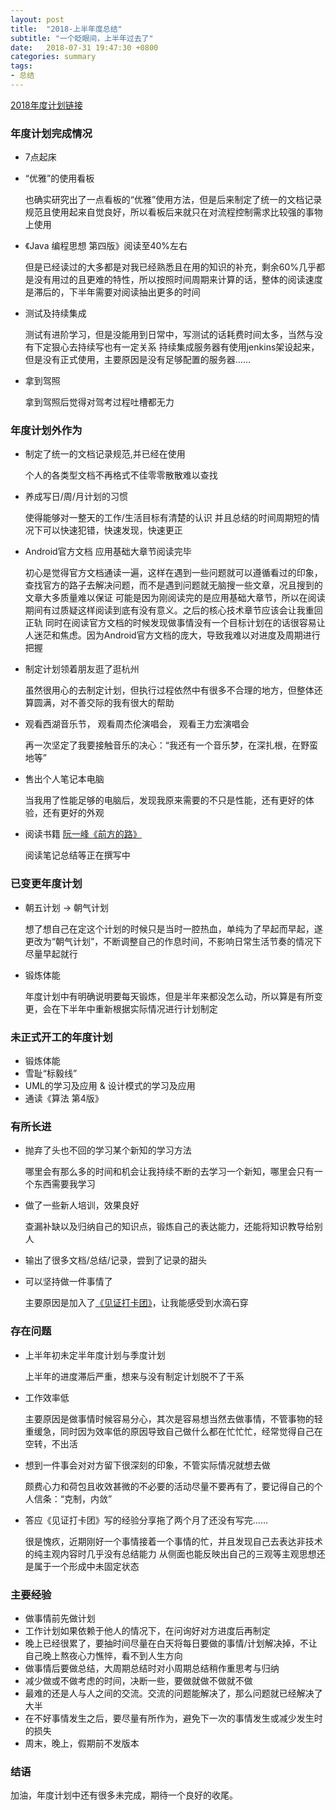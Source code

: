 ```yaml
---
layout: post
title:  "2018-上半年度总结"
subtitle: "一个眨眼间，上半年过去了"
date:   2018-07-31 19:47:30 +0800
categories: summary
tags: 
- 总结
---
```




[2018年度计划链接](https://imf.ms/plan/2018/01/15/plan_2018/)

### 年度计划完成情况

- 7点起床
- “优雅”的使用看板

  也确实研究出了一点看板的“优雅”使用方法，但是后来制定了统一的文档记录规范且使用起来自觉良好，所以看板后来就只在对流程控制需求比较强的事物上使用
  
- 《Java 编程思想 第四版》阅读至40%左右

  但是已经读过的大多都是对我已经熟悉且在用的知识的补充，剩余60%几乎都是没有用过的且更难的特性，所以按照时间周期来计算的话，整体的阅读速度是滞后的，下半年需要对阅读抽出更多的时间
  
- 测试及持续集成

  测试有进阶学习，但是没能用到日常中，写测试的话耗费时间太多，当然与没有下定狠心去持续写也有一定关系
  持续集成服务器有使用jenkins架设起来，但是没有正式使用，主要原因是没有足够配置的服务器……
  
- 拿到驾照

  拿到驾照后觉得对驾考过程吐槽都无力

### 年度计划外作为

- 制定了统一的文档记录规范,并已经在使用

  个人的各类型文档不再格式不佳零零散散难以查找

- 养成写日/周/月计划的习惯

  使得能够对一整天的工作/生活目标有清楚的认识
  并且总结的时间周期短的情况下可以快速犯错，快速发现，快速更正

- Android官方文档 应用基础大章节阅读完毕

  初心是觉得官方文档通读一遍，这样在遇到一些问题就可以遵循看过的印象，查找官方的路子去解决问题，而不是遇到问题就无脑搜一些文章，况且搜到的文章大多质量难以保证
  可能是因为刚阅读完的是应用基础大章节，所以在阅读期间有过质疑这样阅读到底有没有意义。之后的核心技术章节应该会让我重回正轨
  同时在阅读官方文档的时候发现做事情没有一个目标计划在的话很容易让人迷茫和焦虑。因为Android官方文档的庞大，导致我难以对进度及周期进行把握

- 制定计划领着朋友逛了逛杭州

  虽然很用心的去制定计划，但执行过程依然中有很多不合理的地方，但整体还算圆满，对不善交际的我有很大的帮助

- 观看西湖音乐节， 观看周杰伦演唱会， 观看王力宏演唱会

  再一次坚定了我要接触音乐的决心：“我还有一个音乐梦，在深扎根，在野蛮地等”

- 售出个人笔记本电脑

  当我用了性能足够的电脑后，发现我原来需要的不只是性能，还有更好的体验，还有更好的外观

- 阅读书籍 [阮一峰《前方的路》](https://www.ruanyifeng.com/road/)

  阅读笔记总结等正在撰写中


### 已变更年度计划

- 朝五计划 -> 朝气计划

  想了想自己在定这个计划的时候只是当时一腔热血，单纯为了早起而早起，遂更改为“朝气计划”，不断调整自己的作息时间，不影响日常生活节奏的情况下尽量早起就行
  
- 锻炼体能

  年度计划中有明确说明要每天锻炼，但是半年来都没怎么动，所以算是有所变更，会在下半年中重新根据实际情况进行计划制定

### 未正式开工的年度计划

- 锻炼体能
- 雪耻“标毅线”
- UML的学习及应用 & 设计模式的学习及应用
- 通读《算法 第4版》

### 有所长进

- 抛弃了头也不回的学习某个新知的学习方法

  哪里会有那么多的时间和机会让我持续不断的去学习一个新知，哪里会只有一个东西需要我学习
  
- 做了一些新人培训，效果良好

  查漏补缺以及归纳自己的知识点，锻炼自己的表达能力，还能将知识教导给别人
  
- 输出了很多文档/总结/记录，尝到了记录的甜头

- 可以坚持做一件事情了

  主要原因是加入了[《见证打卡团》](https://weallwitness.com/rules)，让我能感受到水滴石穿


### 存在问题

- 上半年初未定半年度计划与季度计划

  上半年的进度滞后严重，想来与没有制定计划脱不了干系
  
- 工作效率低

  主要原因是做事情时候容易分心，其次是容易想当然去做事情，不管事物的轻重缓急，同时因为效率低的原因导致自己做什么都在忙忙忙，经常觉得自己在空转，不出活
  
- 想到一件事会对对方留下很深刻的印象，不管实际情况就想去做

  颇费心力和荷包且收效甚微的不必要的活动尽量不要再有了，要记得自己的个人信条：“克制，内敛”
  
- 答应《见证打卡团》写的经验分享拖了两个月了还没有写完……

  很是愧疚，近期刚好一个事情接着一个事情的忙，并且发现自己去表达非技术的纯主观内容时几乎没有总结能力
  从侧面也能反映出自己的三观等主观思想还是属于一个形成中未固定状态
  

### 主要经验

- 做事情前先做计划
- 工作计划如果依赖于他人的情况下，在问询好对方进度后再制定
- 晚上已经很累了，要抽时间尽量在白天将每日要做的事情/计划解决掉，不让自己晚上熬夜心力憔悴，看不到人生方向
- 做事情后要做总结，大周期总结时对小周期总结稍作重思考与归纳
- 减少做或不做考虑的时间，决断一些，要做就做不做就不做
- 最难的还是人与人之间的交流。交流的问题能解决了，那么问题就已经解决了大半
- 在不好事情发生之后，要尽量有所作为，避免下一次的事情发生或减少发生时的损失
- 周末，晚上，假期前不发版本

### 结语

加油，年度计划中还有很多未完成，期待一个良好的收尾。
